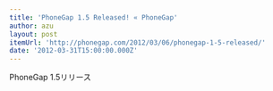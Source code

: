 ```yaml
---
title: 'PhoneGap 1.5 Released! « PhoneGap'
author: azu
layout: post
itemUrl: 'http://phonegap.com/2012/03/06/phonegap-1-5-released/'
date: '2012-03-31T15:00:00.000Z'
---
```

PhoneGap 1.5リリース
